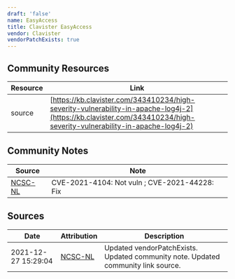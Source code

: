 ```yaml
---
draft: 'false'
name: EasyAccess
title: Clavister EasyAccess
vendor: Clavister
vendorPatchExists: true
---
```



## Community Resources
| Resource | Link |
| --- | --- |
| source | [https://kb.clavister.com/343410234/high-severity-vulnerability-in-apache-log4j-2](https://kb.clavister.com/343410234/high-severity-vulnerability-in-apache-log4j-2) |

## Community Notes
| Source | Note |
| --- | --- |
| [NCSC-NL](https://github.com/NCSC-NL/log4shell/blob/main/software/README.md) | CVE-2021-4104: Not vuln ; CVE-2021-44228: Fix </ul> |

## Sources
| Date | Attribution | Description |
| --- | --- | --- |
| 2021-12-27 15:29:04 | [NCSC-NL](https://github.com/NCSC-NL/log4shell/blob/main/software/README.md) | Updated vendorPatchExists. Updated community note. Updated community link source.  |
